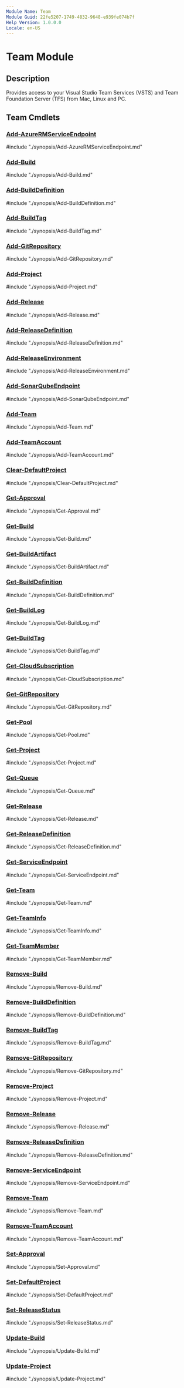 ```yaml
---
Module Name: Team
Module Guid: 22fe5207-1749-4832-9648-e939fe074b7f
Help Version: 1.0.0.0
Locale: en-US
---
```


# Team Module
## Description
Provides access to your Visual Studio Team Services (VSTS) and Team Foundation Server (TFS) from Mac, Linux and PC.

## Team Cmdlets
### [Add-AzureRMServiceEndpoint](Add-AzureRMServiceEndpoint.md)
#include "./synopsis/Add-AzureRMServiceEndpoint.md"

### [Add-Build](Add-Build.md)
#include "./synopsis/Add-Build.md"

### [Add-BuildDefinition](Add-BuildDefinition.md)
#include "./synopsis/Add-BuildDefinition.md"

### [Add-BuildTag](Add-BuildTag.md)
#include "./synopsis/Add-BuildTag.md"

### [Add-GitRepository](Add-GitRepository.md)
#include "./synopsis/Add-GitRepository.md"

### [Add-Project](Add-Project.md)
#include "./synopsis/Add-Project.md"

### [Add-Release](Add-Release.md)
#include "./synopsis/Add-Release.md"

### [Add-ReleaseDefinition](Add-ReleaseDefinition.md)
#include "./synopsis/Add-ReleaseDefinition.md"

### [Add-ReleaseEnvironment](Add-ReleaseEnvironment.md)
#include "./synopsis/Add-ReleaseEnvironment.md"

### [Add-SonarQubeEndpoint](Add-SonarQubeEndpoint.md)
#include "./synopsis/Add-SonarQubeEndpoint.md"

### [Add-Team](Add-Team.md)
#include "./synopsis/Add-Team.md"

### [Add-TeamAccount](Add-TeamAccount.md)
#include "./synopsis/Add-TeamAccount.md"

### [Clear-DefaultProject](Clear-DefaultProject.md)
#include "./synopsis/Clear-DefaultProject.md"

### [Get-Approval](Get-Approval.md)
#include "./synopsis/Get-Approval.md"

### [Get-Build](Get-Build.md)
#include "./synopsis/Get-Build.md"

### [Get-BuildArtifact](Get-BuildArtifact.md)
#include "./synopsis/Get-BuildArtifact.md"

### [Get-BuildDefinition](Get-BuildDefinition.md)
#include "./synopsis/Get-BuildDefinition.md"

### [Get-BuildLog](Get-BuildLog.md)
#include "./synopsis/Get-BuildLog.md"

### [Get-BuildTag](Get-BuildTag.md)
#include "./synopsis/Get-BuildTag.md"

### [Get-CloudSubscription](Get-CloudSubscription.md)
#include "./synopsis/Get-CloudSubscription.md"

### [Get-GitRepository](Get-GitRepository.md)
#include "./synopsis/Get-GitRepository.md"

### [Get-Pool](Get-Pool.md)
#include "./synopsis/Get-Pool.md"

### [Get-Project](Get-Project.md)
#include "./synopsis/Get-Project.md"

### [Get-Queue](Get-Queue.md)
#include "./synopsis/Get-Queue.md"

### [Get-Release](Get-Release.md)
#include "./synopsis/Get-Release.md"

### [Get-ReleaseDefinition](Get-ReleaseDefinition.md)
#include "./synopsis/Get-ReleaseDefinition.md"

### [Get-ServiceEndpoint](Get-ServiceEndpoint.md)
#include "./synopsis/Get-ServiceEndpoint.md"

### [Get-Team](Get-Team.md)
#include "./synopsis/Get-Team.md"

### [Get-TeamInfo](Get-TeamInfo.md)
#include "./synopsis/Get-TeamInfo.md"

### [Get-TeamMember](Get-TeamMember.md)
#include "./synopsis/Get-TeamMember.md"

### [Remove-Build](Remove-Build.md)
#include "./synopsis/Remove-Build.md"

### [Remove-BuildDefinition](Remove-BuildDefinition.md)
#include "./synopsis/Remove-BuildDefinition.md"

### [Remove-BuildTag](Remove-BuildTag.md)
#include "./synopsis/Remove-BuildTag.md"

### [Remove-GitRepository](Remove-GitRepository.md)
#include "./synopsis/Remove-GitRepository.md"

### [Remove-Project](Remove-Project.md)
#include "./synopsis/Remove-Project.md"

### [Remove-Release](Remove-Release.md)
#include "./synopsis/Remove-Release.md"

### [Remove-ReleaseDefinition](Remove-ReleaseDefinition.md)
#include "./synopsis/Remove-ReleaseDefinition.md"

### [Remove-ServiceEndpoint](Remove-ServiceEndpoint.md)
#include "./synopsis/Remove-ServiceEndpoint.md"

### [Remove-Team](Remove-Team.md)
#include "./synopsis/Remove-Team.md"

### [Remove-TeamAccount](Remove-TeamAccount.md)
#include "./synopsis/Remove-TeamAccount.md"

### [Set-Approval](Set-Approval.md)
#include "./synopsis/Set-Approval.md"

### [Set-DefaultProject](Set-DefaultProject.md)
#include "./synopsis/Set-DefaultProject.md"

### [Set-ReleaseStatus](Set-ReleaseStatus.md)
#include "./synopsis/Set-ReleaseStatus.md"

### [Update-Build](Update-Build.md)
#include "./synopsis/Update-Build.md"

### [Update-Project](Update-Project.md)
#include "./synopsis/Update-Project.md"